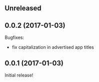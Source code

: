 ## Unreleased

## 0.0.2 (2017-01-03)

Bugfixes:

  - fix capitalization in advertised app titles

## 0.0.1 (2017-01-03)

Initial release!
